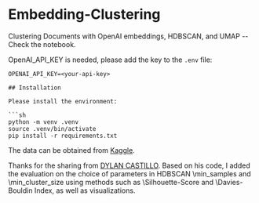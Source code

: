 # Embedding-Clustering
Clustering Documents with OpenAI embeddings, HDBSCAN, and UMAP -- Check the notebook.

OpenAI_API_KEY is needed, please add the key to the `.env` file:

```plaintext
OPENAI_API_KEY=<your-api-key>

## Installation

Please install the environment:

```sh
python -m venv .venv
source .venv/bin/activate
pip install -r requirements.txt
```

The data can be obtained from [Kaggle](https://www.kaggle.com/datasets/dylanjcastillo/news-headlines-2024?resource=download).

Thanks for the sharing from [DYLAN CASTILLO](https://dylancastillo.co/clustering-documents-with-openai-langchain-hdbscan/amp/).
Based on his code, I added the evaluation on the choice of parameters in HDBSCAN \min_samples and \min_cluster_size using methods such as \Silhouette-Score and \Davies-Bouldin Index, as well as visualizations.
